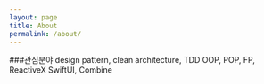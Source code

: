 ```yaml
---
layout: page
title: About
permalink: /about/
---
```


###관심분야
design pattern, clean architecture, TDD 
OOP, POP, FP, ReactiveX
SwiftUI, Combine
